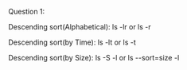 Question 1:

Descending sort(Alphabetical):
ls -lr
or
ls -r

Descending sort(by Time):
ls -lt
or
ls -t

Descending sort(by Size):
ls -S -l
or
ls --sort=size -l

